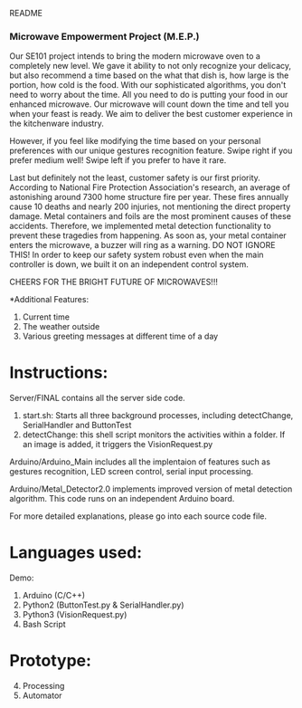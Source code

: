 README

### Microwave Empowerment Project (M.E.P.)

Our SE101 project intends to bring the modern microwave oven to a completely new level.
We gave it ability to not only recognize your delicacy, but also recommend a time based
on the what that dish is, how large is the portion, how cold is the food. With our 
sophisticated algorithms, you don't need to worry about the time. All you need to do
is putting your food in our enhanced microwave. Our microwave will count down the time 
and tell you when your feast is ready. We aim to deliver the best customer
experience in the kitchenware industry.

However, if you feel like modifying the time based on your personal preferences with 
our unique gestures recognition feature. Swipe right if you prefer medium well! Swipe
left if you prefer to have it rare.

Last but definitely not the least, customer safety is our first priority. According to
National Fire Protection Association's research, an average of astonishing around 7300
home structure fire per year. These fires annually cause 10 deaths and nearly 200 
injuries, not mentioning the direct property damage. Metal containers and foils are the
most prominent causes of these accidents. Therefore, we implemented metal detection 
functionality to prevent these tragedies from happening. As soon as, your metal container
enters the microwave, a buzzer will ring as a warning. DO NOT IGNORE THIS! In order to
keep our safety system robust even when the main controller is down, we built it on an
independent control system.

CHEERS FOR THE BRIGHT FUTURE OF MICROWAVES!!!


*Additional Features:
1. Current time
2. The weather outside
3. Various greeting messages at different time of a day


# Instructions:

Server/FINAL contains all the server side code. 
1. start.sh: Starts all three background processes, including detectChange, SerialHandler
   and ButtonTest
2. detectChange: this shell script monitors the activities within a folder. If an image
   is added, it triggers the VisionRequest.py

Arduino/Arduino_Main includes all the implentaion of features such as gestures recognition,
LED screen control, serial input processing.

Arduino/Metal_Detector2.0 implements improved version of metal detection algorithm. This
code runs on an independent Arduino board. 

For more detailed explanations, please go into each source code file.


# Languages used:
Demo:
1. Arduino (C/C++)
2. Python2 (ButtonTest.py & SerialHandler.py)
3. Python3 (VisionRequest.py)
4. Bash Script

# Prototype:
4. Processing
5. Automator



